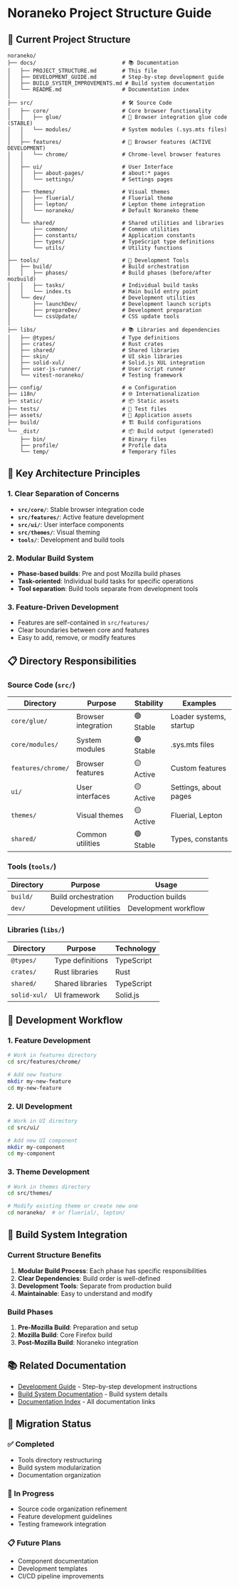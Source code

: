 # Noraneko Project Structure Guide

## 🎯 Current Project Structure

```text
noraneko/
├── docs/                           # 📚 Documentation
│   ├── PROJECT_STRUCTURE.md        # This file
│   ├── DEVELOPMENT_GUIDE.md        # Step-by-step development guide
│   ├── BUILD_SYSTEM_IMPROVEMENTS.md # Build system documentation
│   └── README.md                   # Documentation index
│
├── src/                            # 🛠️ Source Code
│   ├── core/                       # Core browser functionality
│   │   ├── glue/                   # 🔗 Browser integration glue code (STABLE)
│   │   └── modules/                # System modules (.sys.mts files)
│   │
│   ├── features/                   # 🚀 Browser features (ACTIVE DEVELOPMENT)
│   │   └── chrome/                 # Chrome-level browser features
│   │
│   ├── ui/                         # User Interface
│   │   ├── about-pages/            # about:* pages
│   │   └── settings/               # Settings pages
│   │
│   ├── themes/                     # Visual themes
│   │   ├── fluerial/               # Fluerial theme
│   │   ├── lepton/                 # Lepton theme integration
│   │   └── noraneko/               # Default Noraneko theme
│   │
│   └── shared/                     # Shared utilities and libraries
│       ├── common/                 # Common utilities
│       ├── constants/              # Application constants
│       ├── types/                  # TypeScript type definitions
│       └── utils/                  # Utility functions
│
├── tools/                          # 🔧 Development Tools
│   ├── build/                      # Build orchestration
│   │   ├── phases/                 # Build phases (before/after mozbuild)
│   │   ├── tasks/                  # Individual build tasks
│   │   └── index.ts                # Main build entry point
│   └── dev/                        # Development utilities
│       ├── launchDev/              # Development launch scripts
│       ├── prepareDev/             # Development preparation
│       └── cssUpdate/              # CSS update tools
│
├── libs/                           # 📚 Libraries and dependencies
│   ├── @types/                     # Type definitions
│   ├── crates/                     # Rust crates
│   ├── shared/                     # Shared libraries
│   ├── skin/                       # UI skin libraries
│   ├── solid-xul/                  # Solid.js XUL integration
│   ├── user-js-runner/             # User script runner
│   └── vitest-noraneko/            # Testing framework
│
├── config/                         # ⚙️ Configuration
├── i18n/                           # 🌐 Internationalization
├── static/                         # 📦 Static assets
├── tests/                          # 🧪 Test files
├── assets/                         # 📎 Application assets
├── build/                          # 🏗️ Build configurations
└── _dist/                          # 📦 Build output (generated)
    ├── bin/                        # Binary files
    ├── profile/                    # Profile data
    └── temp/                       # Temporary files
```

## 🚀 Key Architecture Principles

### 1. **Clear Separation of Concerns**

- **`src/core/`**: Stable browser integration code
- **`src/features/`**: Active feature development
- **`src/ui/`**: User interface components
- **`src/themes/`**: Visual theming
- **`tools/`**: Development and build tools

### 2. **Modular Build System**

- **Phase-based builds**: Pre and post Mozilla build phases
- **Task-oriented**: Individual build tasks for specific operations
- **Tool separation**: Build tools separate from development tools

### 3. **Feature-Driven Development**

- Features are self-contained in `src/features/`
- Clear boundaries between core and features
- Easy to add, remove, or modify features

## 📋 Directory Responsibilities

### Source Code (`src/`)

| Directory | Purpose | Stability | Examples |
|-----------|---------|-----------|----------|
| `core/glue/` | Browser integration | 🟢 Stable | Loader systems, startup |
| `core/modules/` | System modules | 🟢 Stable | .sys.mts files |
| `features/chrome/` | Browser features | 🟡 Active | Custom features |
| `ui/` | User interfaces | 🟡 Active | Settings, about pages |
| `themes/` | Visual themes | 🟡 Active | Fluerial, Lepton |
| `shared/` | Common utilities | 🟢 Stable | Types, constants |

### Tools (`tools/`)

| Directory | Purpose | Usage |
|-----------|---------|-------|
| `build/` | Build orchestration | Production builds |
| `dev/` | Development utilities | Development workflow |

### Libraries (`libs/`)

| Directory | Purpose | Technology |
|-----------|---------|------------|
| `@types/` | Type definitions | TypeScript |
| `crates/` | Rust libraries | Rust |
| `shared/` | Shared libraries | TypeScript |
| `solid-xul/` | UI framework | Solid.js |

## 🎯 Development Workflow

### 1. **Feature Development**

```bash
# Work in features directory
cd src/features/chrome/

# Add new feature
mkdir my-new-feature
cd my-new-feature
```

### 2. **UI Development**

```bash
# Work in UI directory
cd src/ui/

# Add new UI component
mkdir my-component
cd my-component
```

### 3. **Theme Development**

```bash
# Work in themes directory
cd src/themes/

# Modify existing theme or create new one
cd noraneko/  # or fluerial/, lepton/
```

## 🔧 Build System Integration

### Current Structure Benefits

1. **Modular Build Process**: Each phase has specific responsibilities
2. **Clear Dependencies**: Build order is well-defined
3. **Development Tools**: Separate from production build
4. **Maintainable**: Easy to understand and modify

### Build Phases

1. **Pre-Mozilla Build**: Preparation and setup
2. **Mozilla Build**: Core Firefox build
3. **Post-Mozilla Build**: Noraneko integration

## 📚 Related Documentation

- [Development Guide](DEVELOPMENT_GUIDE.md) - Step-by-step development instructions
- [Build System Documentation](BUILD_SYSTEM_IMPROVEMENTS.md) - Build system details
- [Documentation Index](README.md) - All documentation links

## 🎯 Migration Status

### ✅ Completed

- Tools directory restructuring
- Build system modularization
- Documentation organization

### 🔄 In Progress

- Source code organization refinement
- Feature development guidelines
- Testing framework integration

### 📋 Future Plans

- Component documentation
- Development templates
- CI/CD pipeline improvements
